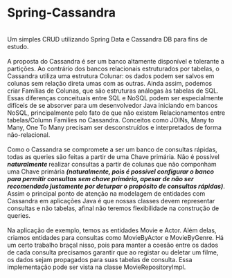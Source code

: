 # Spring-Cassandra
<br>
Um simples CRUD utilizando Spring Data e Cassandra DB para fins de estudo. 
<br>
<br>
A proposta do Cassandra é ser um banco altamente disponível e tolerante a partições. Ao contrário dos bancos relacionais estruturados por tabelas, o Cassandra utiliza uma estrutura Colunar: os dados podem ser salvos em colunas sem relação direta umas com as outras. Ainda assim, podemos criar Famílias de Colunas, que são estruturas análogas às tabelas de SQL.
<br>
Essas diferenças conceituais entre SQL e NoSQL podem ser especialmente difíceis de se absorver para um desenvolvedor Java iniciando em bancos NoSQL, principalmente pelo fato de que não existem Relacionamentos entre tabelas/Column Families no Cassandra. Conceitos como JOINs, Many to Many, One To Many precisam ser desconstruídos e interpretados de forma não-relacional.
<br>
<br>
Como o Cassandra se compromete a ser um banco de consultas rápidas, todas as queries são feitas a partir de uma Chave primária. Não é possível <b><i> naturalmente </b></i> realizar consultas a partir de colunas que não componham uma Chave primária <b><i>(naturalmente, pois é possível configurar o banco para permitir consultas sem chave primária, apesar de não ser recomendado justamente por deturpar o propósito de consultas rápidas)</b></i>. Assim o principal ponto de atenção na modelagem de entidades com Cassandra em aplicações Java é que nossas classes devem representar consultas e não tabelas, afinal não teremos flexibilidade na construção de queries.
<br>
<br>
Na aplicação de exemplo, temos as entidades Movie e Actor. Além delas, criamos entidades para consultas como MovieByActor e MovieByGenre. Há um certo trabalho braçal nisso, pois para manter a coesão entre os dados de cada consulta precisamos garantir que ao registar ou deletar um filme, os dados sejam propagados para suas tabelas de consulta. Essa implementação pode ser vista na classe MovieRepositoryImpl.
